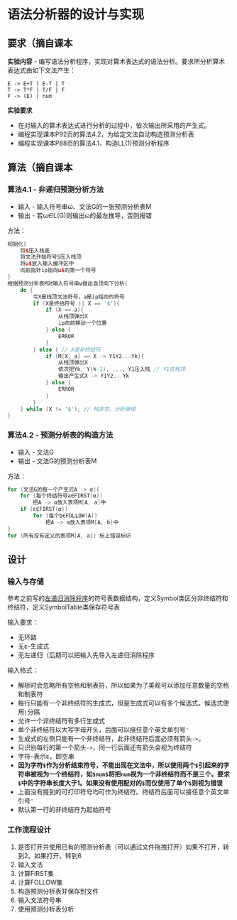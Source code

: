 # 语法分析器的设计与实现

## 要求（摘自课本

**实验内容** - 编写语法分析程序，实现对算术表达式的语法分析。要求所分析算术表达式由如下文法产生：

```
E -> E+T | E-T | T
T -> T*F | T/F | F
F -> (E) | num
```

**实验要求**
- 在对输入的算术表达式进行分析的过程中，依次输出所采用的产生式。
- 编程实现课本P92页的算法4.2，为给定文法自动构造预测分析表
- 编程实现课本P88页的算法4.1，构造LL(1)预测分析程序

## 算法（摘自课本

### 算法4.1 - 非递归预测分析方法

- 输入 - 输入符号串ω、文法G的一张预测分析表M
- 输出 - 若ω∈L(G)则输出ω的最左推导，否则报错

方法：

```c++
初始化{
	将$压入栈底
	将文法开始符号S压入栈顶
	将ω$放入输入缓冲区中
	向前指针ip指向ω$的第一个符号
}
根据预测分析表M对输入符号串ω做出自顶向下分析{
	do {
		令X是栈顶文法符号，a是ip指向的符号
		if (X是终结符号 || X == '$'){
			if (X == a){
				从栈顶弹出X
				ip向前移动一个位置
			} else {
				ERROR
			}
		} else { // X是非终结符
			if (M[X, a] == X -> Y1Y2...Yk){
				从栈顶弹出X
				依次把Yk, Y(k-1), ..., Y1压入栈 // Y1在栈顶
				输出产生式X -> Y1Y2...Yk
			} else {
				ERROR
			}
		}
	} while (X != '$'); // 栈非空，分析继续
}
```

### 算法4.2 - 预测分析表的构造方法

- 输入 - 文法G
- 输出 - 文法G的预测分析表M

方法：

```c++
for (文法G的每一个产生式A -> α){
	for (每个终结符号a∈FIRST(α))
		把A -> α放入表项M[A, a]中
	if (ε∈FIRST(α))
		for (每个b∈FOLLOW(A))
			把A -> α放入表项M[A, b]中
}
for (所有没有定义的表项M[A, a]) 标上错误标识
```

## 设计

### 输入与存储

参考之前写的[左递归消除程序](https://github.com/DiscreteTom/left-recursion-killer)的符号表数据结构，定义Symbol类区分非终结符和终结符，定义SymbolTable类保存符号表

输入要求：
- 无环路
- 无ε-生成式
- 无左递归（后期可以把输入先导入左递归消除程序

输入格式：
- 解析时会忽略所有空格和制表符，所以如果为了美观可以添加任意数量的空格和制表符
- 每行只能有一个非终结符的生成式，但是生成式可以有多个候选式。候选式使用`|`分隔
- 允许一个非终结符有多行生成式
- 单个非终结符以大写字母开头，后面可以接任意个英文单引号`'`
- 生成式的左侧只能有一个非终结符，此非终结符后面必须有箭头`->`。
- 只识别每行的第一个箭头`->`，同一行后面还有箭头会视为终结符
- 字符`~`表示ε，即空串
- **因为字符`$`作为分析结束符号，不能出现在文法中，所以使用两个`$`引起来的字符串被视为一个终结符，如`$num$`将把`num`视为一个非终结符而不是三个。要求`$`中的字符串长度大于1。如果没有使用配对的`$`而仅使用了单个`$`则视为错误**
- 上面没有提到的可打印符号均可作为终结符。终结符后面可以接任意个英文单引号`'`
- 默认第一行的非终结符为起始符号

### 工作流程设计

1. 是否打开并使用已有的预测分析表（可以通过文件拖拽打开）如果不打开，转到2。如果打开，转到6
2. 输入文法
3. 计算FIRST集
4. 计算FOLLOW集
5. 构造预测分析表并保存到文件
6. 输入文法符号串
7. 使用预测分析表分析